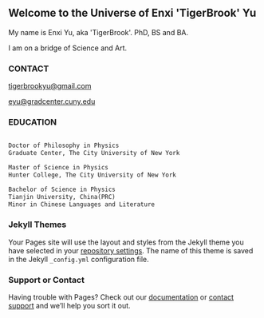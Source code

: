 ## Welcome to the Universe of Enxi 'TigerBrook' Yu

My name is Enxi Yu, aka 'TigerBrook'. PhD, BS and BA.

I am on a bridge of Science and Art.

### CONTACT

[tigerbrookyu@gmail.com](tigerbrookyu@gmail.com)

[eyu@gradcenter.cuny.edu](eyu@gradcenter.cuny.edu)

### EDUCATION

```markdown

Doctor of Philosophy in Physics 
Graduate Center, The City University of New York                                                08/2014 – 06/2020

Master of Science in Physics
Hunter College, The City University of New York                                                  01/2017 - 05/2018

Bachelor of Science in Physics
Tianjin University, China(PRC)                                                                               09/2010 - 06/2014
Minor in Chinese Languages and Literature

```

### Jekyll Themes

Your Pages site will use the layout and styles from the Jekyll theme you have selected in your [repository settings](https://github.com/TigerBrook/tigerbrook.github.io/settings/pages). The name of this theme is saved in the Jekyll `_config.yml` configuration file.

### Support or Contact

Having trouble with Pages? Check out our [documentation](https://docs.github.com/categories/github-pages-basics/) or [contact support](https://support.github.com/contact) and we’ll help you sort it out.
